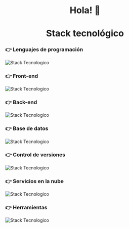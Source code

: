 <h1 align="center">Hola! 👋</h1>

<h1 align="center">Stack tecnológico</h1>

### 👉 Lenguajes de programación

![Stack Tecnologico](https://go-skill-icons.vercel.app/api/icons?i=php,javascript,typescript&titles=true)

### 👉 Front-end

![Stack Tecnologico](https://go-skill-icons.vercel.app/api/icons?i=html,css,bootstrap,tailwindcss,jquery,react,nextjs&titles=true)

### 👉 Back-end

![Stack Tecnologico](https://go-skill-icons.vercel.app/api/icons?i=laravel,nodejs,nestjs&titles=true)

### 👉 Base de datos

![Stack Tecnologico](https://go-skill-icons.vercel.app/api/icons?i=mysql,postgresql,prisma&titles=true)

### 👉 Control de versiones

![Stack Tecnologico](https://go-skill-icons.vercel.app/api/icons?i=git,github,gitlab&titles=true)

### 👉 Servicios en la nube

![Stack Tecnologico](https://go-skill-icons.vercel.app/api/icons?i=aws,vercel&titles=true)

### 👉 Herramientas

![Stack Tecnologico](https://go-skill-icons.vercel.app/api/icons?i=vscode,postman,bash,npm,ngrok,authjs,chatgpt,googleappsscript,githubcopilot&titles=true)
<!--
**MagnanimoBvv/MagnanimoBvv** is a ✨ _special_ ✨ repository because its `README.md` (this file) appears on your GitHub profile.

Here are some ideas to get you started:

- 🔭 I’m currently working on ...
- 🌱 I’m currently learning ...
- 👯 I’m looking to collaborate on ...
- 🤔 I’m looking for help with ...
- 💬 Ask me about ...
- 📫 How to reach me: ...
- 😄 Pronouns: ...
- ⚡ Fun fact: ...
-->
